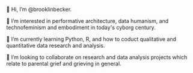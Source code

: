 👋 Hi, I’m @brooklinbecker.

👀 I’m interested in performative architecture, data humanism, and technofeminism and embodiment in today's cyborg century.

🌱 I’m currently learning Python, R, and how to coduct qualitative and quantitative data research and analysis.

💞️ I’m looking to collaborate on research and data analysis projects which relate to parental grief and grieving in general.

<!---
brooklinbecker/brooklinbecker is a ✨ special ✨ repository because its `README.md` (this file) appears on your GitHub profile.
You can click the Preview link to take a look at your changes.
--->
